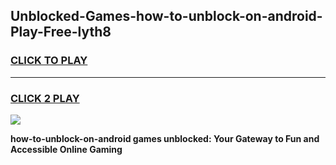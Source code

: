 
## Unblocked-Games-how-to-unblock-on-android-Play-Free-lyth8
<h3>
<a href="https://premium76.site?title=how-to-unblock-on-android&ref=12A">CLICK TO PLAY</a></h3>
<hr>

<h3>
<a href="https://premium76.site?title=how-to-unblock-on-android&ref=12A">CLICK 2 PLAY</a>
  
</h3>

<a href="https://premium76.site?title=how-to-unblock-on-android&ref=12A"><img src="https://clearcache.store/games.png"></a>


**how-to-unblock-on-android games unblocked: Your Gateway to Fun and Accessible Online Gaming**
